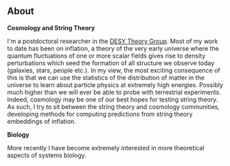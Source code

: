 ## About

**Cosmology and String Theory**

I'm a postdoctoral researcher in the [DESY Theory Group](https://theory-hamburg.desy.de/). Most of my work to date has been on inflation, a theory of the very early universe where the quantum fluctuations of one or more scalar fields gives rise to density perturbations which seed the formation of all structure we observe today (galaxies, stars, people etc.). In my view, the most exciting consequence of this is that we can use the statistics of the distribution of matter in the universe to learn about particle physics at extremely high energies. Possibly much higher than we will ever be able to probe with terrestrial experiments. Indeed, cosmology may be one of our best hopes for testing string theory. As such, I try to sit between the string theory and cosmology communities, developing methods for computing predictions from string theory embeddings of inflation.

**Biology**

More recently I have become extremely interested in more theoretical aspects of systems biology.
